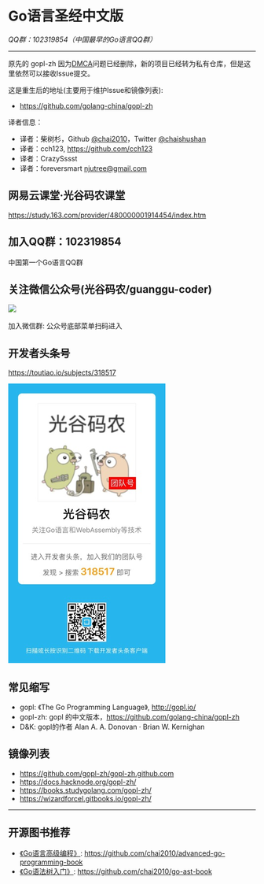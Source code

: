 # Go语言圣经中文版

*QQ群：102319854（中国最早的Go语言QQ群）*

----

原先的 gopl-zh 因为[DMCA](https://github.com/github/dmca/blob/master/2016-02-03-TheGoProgrammingLanguage.md)问题已经删除，新的项目已经转为私有仓库，但是这里依然可以接收Issue提交。

这是重生后的地址(主要用于维护Issue和镜像列表):

- https://github.com/golang-china/gopl-zh

译者信息：

- 译者：柴树杉，Github [@chai2010](https://github.com/chai2010)，Twitter [@chaishushan](https://twitter.com/chaishushan)
- 译者：cch123, https://github.com/cch123
- 译者：CrazySssst
- 译者：foreversmart <njutree@gmail.com>

## 网易云课堂·光谷码农课堂

https://study.163.com/provider/480000001914454/index.htm

## 加入QQ群：102319854

中国第一个Go语言QQ群

## 关注微信公众号(光谷码农/guanggu-coder)

![](https://chai2010.cn/advanced-go-programming-book/weixin-guanggu-coder-logo.png)

加入微信群: 公众号底部菜单扫码进入

## 开发者头条号

https://toutiao.io/subjects/318517

![](https://raw.githubusercontent.com/chai2010/advanced-go-programming-book/master/toutiao-318517-small.jpg)

## 常见缩写

- gopl: 《The Go Programming Language》, http://gopl.io/
- gopl-zh: gopl 的中文版本，https://github.com/golang-china/gopl-zh
- D&K: gopl的作者 Alan A. A. Donovan · Brian W. Kernighan

## 镜像列表

- https://github.com/gopl-zh/gopl-zh.github.com
- https://docs.hacknode.org/gopl-zh/
- https://books.studygolang.com/gopl-zh/
- https://wizardforcel.gitbooks.io/gopl-zh/

----

## 开源图书推荐

- [《Go语言高级编程》](https://github.com/chai2010/advanced-go-programming-book): https://github.com/chai2010/advanced-go-programming-book
- [《Go语法树入门》](https://github.com/chai2010/go-ast-book): https://github.com/chai2010/go-ast-book
